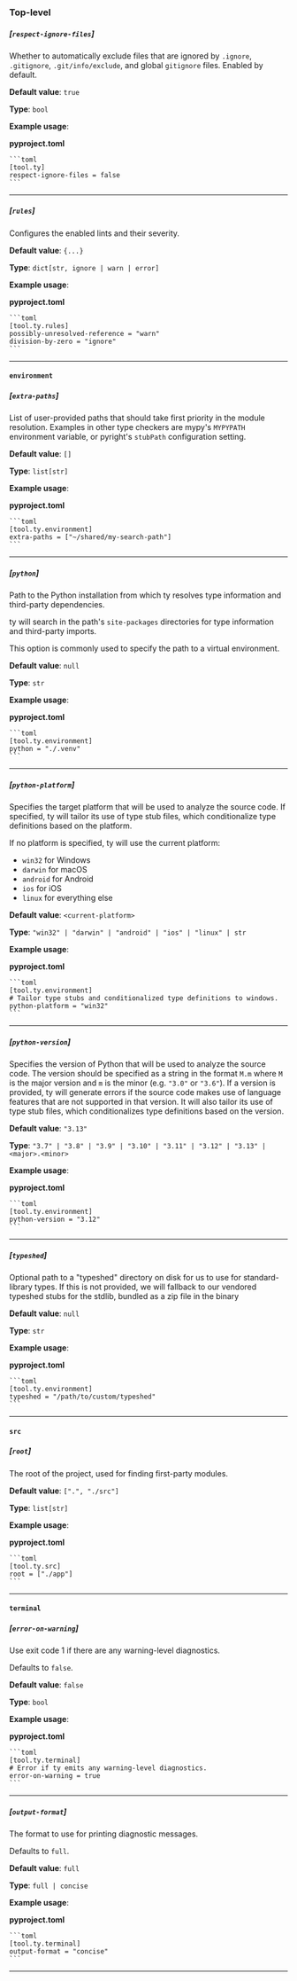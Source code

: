 ### Top-level
##### [`respect-ignore-files`]

Whether to automatically exclude files that are ignored by `.ignore`,
`.gitignore`, `.git/info/exclude`, and global `gitignore` files.
Enabled by default.

**Default value**: `true`

**Type**: `bool`

**Example usage**:

**pyproject.toml**

    ```toml
    [tool.ty]
    respect-ignore-files = false
    ```

---

##### [`rules`]

Configures the enabled lints and their severity.

**Default value**: `{...}`

**Type**: `dict[str, ignore | warn | error]`

**Example usage**:

**pyproject.toml**

    ```toml
    [tool.ty.rules]
    possibly-unresolved-reference = "warn"
    division-by-zero = "ignore"
    ```

---

#### `environment`

##### [`extra-paths`]

List of user-provided paths that should take first priority in the module resolution.
Examples in other type checkers are mypy's `MYPYPATH` environment variable,
or pyright's `stubPath` configuration setting.

**Default value**: `[]`

**Type**: `list[str]`

**Example usage**:

**pyproject.toml**

    ```toml
    [tool.ty.environment]
    extra-paths = ["~/shared/my-search-path"]
    ```

---

##### [`python`]

Path to the Python installation from which ty resolves type information and third-party dependencies.

ty will search in the path's `site-packages` directories for type information and
third-party imports.

This option is commonly used to specify the path to a virtual environment.

**Default value**: `null`

**Type**: `str`

**Example usage**:

**pyproject.toml**

    ```toml
    [tool.ty.environment]
    python = "./.venv"
    ```

---

##### [`python-platform`]

Specifies the target platform that will be used to analyze the source code.
If specified, ty will tailor its use of type stub files,
which conditionalize type definitions based on the platform.

If no platform is specified, ty will use the current platform:
- `win32` for Windows
- `darwin` for macOS
- `android` for Android
- `ios` for iOS
- `linux` for everything else

**Default value**: `<current-platform>`

**Type**: `"win32" | "darwin" | "android" | "ios" | "linux" | str`

**Example usage**:

**pyproject.toml**

    ```toml
    [tool.ty.environment]
    # Tailor type stubs and conditionalized type definitions to windows.
    python-platform = "win32"
    ```

---

##### [`python-version`]

Specifies the version of Python that will be used to analyze the source code.
The version should be specified as a string in the format `M.m` where `M` is the major version
and `m` is the minor (e.g. `"3.0"` or `"3.6"`).
If a version is provided, ty will generate errors if the source code makes use of language features
that are not supported in that version.
It will also tailor its use of type stub files, which conditionalizes type definitions based on the version.

**Default value**: `"3.13"`

**Type**: `"3.7" | "3.8" | "3.9" | "3.10" | "3.11" | "3.12" | "3.13" | <major>.<minor>`

**Example usage**:

**pyproject.toml**

    ```toml
    [tool.ty.environment]
    python-version = "3.12"
    ```

---

##### [`typeshed`]

Optional path to a "typeshed" directory on disk for us to use for standard-library types.
If this is not provided, we will fallback to our vendored typeshed stubs for the stdlib,
bundled as a zip file in the binary

**Default value**: `null`

**Type**: `str`

**Example usage**:

**pyproject.toml**

    ```toml
    [tool.ty.environment]
    typeshed = "/path/to/custom/typeshed"
    ```

---

#### `src`

##### [`root`]

The root of the project, used for finding first-party modules.

**Default value**: `[".", "./src"]`

**Type**: `list[str]`

**Example usage**:

**pyproject.toml**

    ```toml
    [tool.ty.src]
    root = ["./app"]
    ```

---

#### `terminal`

##### [`error-on-warning`]

Use exit code 1 if there are any warning-level diagnostics.

Defaults to `false`.

**Default value**: `false`

**Type**: `bool`

**Example usage**:

**pyproject.toml**

    ```toml
    [tool.ty.terminal]
    # Error if ty emits any warning-level diagnostics.
    error-on-warning = true
    ```

---

##### [`output-format`]

The format to use for printing diagnostic messages.

Defaults to `full`.

**Default value**: `full`

**Type**: `full | concise`

**Example usage**:

**pyproject.toml**

    ```toml
    [tool.ty.terminal]
    output-format = "concise"
    ```

---


